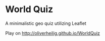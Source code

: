 World Quiz
==========

A minimalistic geo quiz utilizing Leaflet

Play on http://oliverheilig.github.io/WorldQuiz
